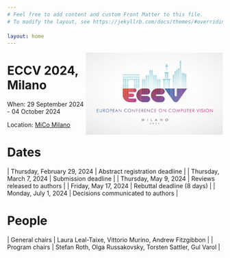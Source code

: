 ```yaml
---
# Feel free to add content and custom Front Matter to this file.
# To modify the layout, see https://jekyllrb.com/docs/themes/#overriding-theme-defaults

layout: home
---
```


<img src="images/logo-light.png" width="320" align="right">

# ECCV 2024, Milano

When: 29 September 2024 - 04 October 2024

Location: [MiCo Milano](https://www.micomilano.it) 


# Dates

| Thursday, February 29, 2024 |	Abstract registration deadline |
| Thursday, March 7, 2024 |	Submission deadline |
| Thursday, May 9, 2024	| Reviews released to authors |
| Friday, May 17, 2024	| Rebuttal deadline (8 days) |
| Monday, July 1, 2024	| Decisions communicated to authors |

# People

| General chairs | Laura Leal-Taixe, Vittorio Murino, Andrew Fitzgibbon |
| Program chairs | Stefan Roth, Olga Russakovsky, Torsten Sattler, Gul Varol |

